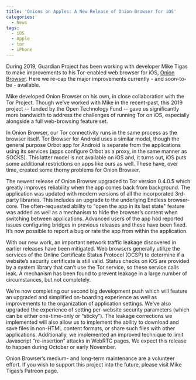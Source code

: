 ```yaml
---
title: 'Onions on Apples: A New Release of Onion Browser for iOS'
categories:
  - News
tags:
  - iOS
  - Apple
  - tor
  - iPhone
---
```

During 2019, Guardian Project has been working with developer Mike Tigas to make improvements to his Tor-enabled web browser for iOS, [Onion Browser](https://onionbrowser.com/).  Here we re-cap the major improvements currently - and soon-to-be - available.

Mike developed Onion Browser on his own, in close collaboration with the Tor Project.  Though we’ve worked with Mike in the recent-past, this 2019 project -- funded by the Open Technology Fund -- gave us significantly more bandwidth to address the challenges of running Tor on iOS, especially alongside a full web-browsing feature set. 

In Onion Browser, our Tor connectivity runs in the same process as the browser itself.  Tor Browser for Android uses a similar model, though the general purpose Orbot app for Android is separate from the applications using its services (apps configure Orbot as a proxy, in the same manner as SOCKS).  This latter model is not available on iOS and, it turns out, iOS puts some additional restrictions on apps like ours as well.  These have, over time, created some thorny problems for Onion Browser. 

The newest release of Onion Browser upgraded to Tor version 0.4.0.5 which greatly improves reliability when the app comes back from background. The application was updated with modern versions of all the incorporated 3rd-party libraries.  This includes an upgrade to the underlying Endless browser-core.  The often-requested ability to "open the app in its last state" feature was added as well as a mechanism to hide the browser’s content when switching between applications.  Advanced users of the app had reported issues configuring bridges in previous releases and these have been fixed.  It’s now possible to report a bug or rate the app from within the application.

With our new work, an important network traffic leakage discovered in earlier releases have been mitigated.  Web browsers generally utilize the services of the Online Certificate Status Protocol (OCSP) to determine if a website’s security certificate is still valid. Status checks on iOS are provided by a system library that can’t use the Tor service, so these service calls leak.  A mechanism has been found to prevent leakage in a large number of circumstances, but not completely.

We’re now completing our second big development push which will feature an upgraded and simplified on-boarding experience as well as improvements to the organization of application settings.  We’ve also upgraded the experience of setting per-website security parameters (which can be either one-time-only or “sticky”).  The leakage corrections we implemented will also allow us to implement the ability to download and save files in non-HTML content formats, or share such files with other applications. Additionally, we implemented an improved technique to limit Javascript “re-insertion” attacks in WebRTC pages. We expect this release to happen during October or early November.

Onion Browser’s medium- and long-term maintenance are a volunteer effort.  If you wish to support this project into the future, please visit Mike Tigas’s Patreon page.


